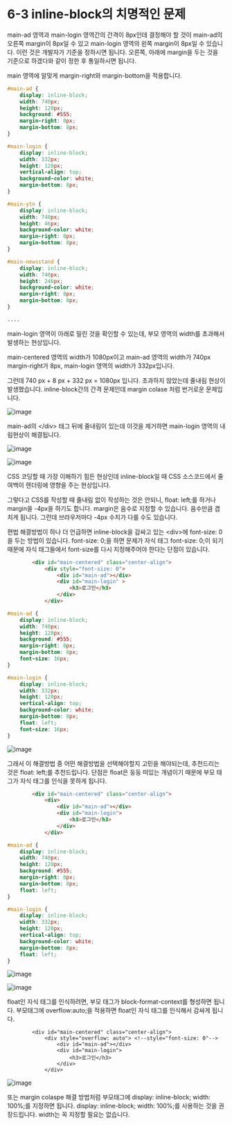 # 6-3 inline-block의 치명적인 문제

main-ad 영역과 main-login 영역간의 간격이 8px인데 결정해야 할 것이 main-ad의 오른쪽 margin이 8px일 수 있고 main-login 영역의 왼쪽 margin이 8px일 수 있습니다. 이런 것은 개발자가 기준을 정하시면 됩니다. 오른쪽, 아래에 margin을 두는 것을 기준으로 하겠다와 같이 정한 후 통일하시면 됩니다.

main 영역에 알맞게 margin-right와 margin-bottom을 적용합니다.

```CSS
#main-ad {
    display: inline-block;
    width: 740px;
    height: 120px;
    background: #555;
    margin-right: 8px;
    margin-bottom: 8px;
}

#main-login {
    display: inline-block;
    width: 332px;
    height: 120px;
    vertical-align: top;
    background-color: white;
    margin-bottom: 8px;
}

#main-ytn {
    display: inline-block;
    width: 740px;
    height: 46px;
    background-color: white;
    margin-right: 8px;
    margin-bottom: 8px;
}

#main-newsstand {
    display: inline-block;
    width: 740px;
    height: 246px;
    background-color: white;
    margin-right: 8px;
    margin-bottom: 8px;
}

....
```

main-login 영역이 아래로 밀린 것을 확인할 수 있는데, 부모 영역의 width를 초과해서 발생하는 현상입니다.

main-centered 영역의 width가 1080px이고 main-ad 영역의 width가 740px margin-right가 8px, main-login 영역의 width가 332px입니다. 

그런데 740 px + 8 px + 332 px = 1080px 입니다. 초과하지 않았는데 줄내림 현상이 발생했습니다. inline-block간의 간격 문제인데 margin colase 처럼 번거로운 문제입니다. 

![image](https://user-images.githubusercontent.com/79847020/184609725-a3ac0227-750f-4ffc-9a8a-a37d1d6af557.png)

main-ad의 \<\/div\> 태그 뒤에 줄내림이 있는데 이것을 제거하면 main-login 영역의 내림현상이 해결됩니다.

![image](https://user-images.githubusercontent.com/79847020/184609897-5117826d-1921-4e9f-b74e-e42959b47275.png)

![image](https://user-images.githubusercontent.com/79847020/184610165-b765b8f5-208f-4497-879d-529e1366bc20.png)

CSS 코딩할 때 가장 이해하기 힘든 현상인데 inline-block일 때 CSS 소스코드에서 줄여백이 렌더링에 영향을 주는 현상입니다.

그렇다고 CSS를 작성할 때 줄내림 없이 작성하는 것은 안되니, float: left;를 하거나 margin을 -4px을 하기도 합니다. margin은 음수로 지정할 수 있습니다. 음수만큼 겹치게 됩니다. 그런데 브라우저마다 -4px 수치가 다를 수도 있습니다. 

편법 해결방법이 하나 더 언급하면 inline-block을 감싸고 있는 \<div\>에 font-size: 0을 두는 방법이 있습니다. font-size: 0;을 하면 문제가 자식 태그 font-size: 0;이 되기 때문에 자식 태그들에서 font-size를 다시 지정해주어야 한다는 단점이 있습니다.

```HTML
        <div id="main-centered" class="center-align">
            <div style="font-size: 0">
                <div id="main-ad"></div>
                <div id="main-login" >
                    <h3>로그인</h3>
                </div>
            </div>
```
```CSS
#main-ad {
    display: inline-block;
    width: 740px;
    height: 120px;
    background: #555;
    margin-right: 8px;
    margin-bottom: 8px;
	font-size: 16px;
}

#main-login {
    display: inline-block;
    width: 332px;
    height: 120px;
    vertical-align: top;
    background-color: white;
    margin-bottom: 8px;
    float: left;
	font-size: 16px;
}
```

![image](https://user-images.githubusercontent.com/79847020/184612303-9a0df4f3-11cc-47c2-844e-28ce2b31043e.png)

그래서 이 해결방법 중 어떤 해결방법을 선택해야할지 고민을 해야되는데, 추천드리는 것은 float: left;를 추천드립니다. 단점은 float은 둥둥 떠있는 개념이기 때문에 부모 태그가 자식 태그를 인식을 못하게 됩니다. 

```HTML
        <div id="main-centered" class="center-align">
            <div>
                <div id="main-ad"></div>
                <div id="main-login">
                    <h3>로그인</h3>
                </div>
            </div>
```
```CSS
#main-ad {
    display: inline-block;
    width: 740px;
    height: 120px;
    background: #555;
    margin-right: 8px;
    margin-bottom: 8px;
    float: left;
}

#main-login {
    display: inline-block;
    width: 332px;
    height: 120px;
    vertical-align: top;
    background-color: white;
    margin-bottom: 8px;
    float: left;
}
```

![image](https://user-images.githubusercontent.com/79847020/184612303-9a0df4f3-11cc-47c2-844e-28ce2b31043e.png)

![image](https://user-images.githubusercontent.com/79847020/184612664-f4cdaf8a-be07-46e7-8576-8cf17a9264f0.png)

			

float인 자식 태그를 인식하려면, 부모 태그가 block-format-context를 형성하면 됩니다. 부모태그에 overflow:auto;을 적용하면 float인 자식 태그를 인식해서 감싸게 됩니다.

```
        <div id="main-centered" class="center-align">
            <div style="overflow: auto"> <!--style="font-size: 0"-->
                <div id="main-ad"></div>
                <div id="main-login">
                    <h3>로그인</h3>
                </div>
            </div>
```			

![image](https://user-images.githubusercontent.com/79847020/184613012-c6e4f0cb-0a33-4d0b-be7f-6f94267d7424.png)

또는 margin colaspe 해결 방법처럼 부모태그에 display: inline-block; width: 100%;를 지정하면 됩니다. display: inline-block; width: 100%;를 사용하는 것을 권장드립니다. width는 꼭 지정할 필요는 없습니다. 
